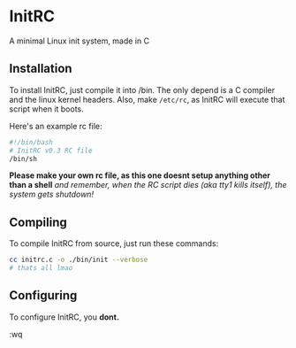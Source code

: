 # InitRC
A minimal Linux init system, made in C

## Installation
To install InitRC, just compile it into /bin. The only depend is a C compiler and the linux kernel headers.
Also, make `/etc/rc`, as InitRC will execute that script when it boots.

Here's an example rc file:

``` sh
#!/bin/bash
# InitRC v0.3 RC file
/bin/sh
```

**Please make your own rc file, as this one doesnt setup anything other than a shell**
*and remember, when the RC script dies (aka tty1 kills itself), the system gets shutdown!*

## Compiling
To compile InitRC from source, just run these commands:

``` sh
cc initrc.c -o ./bin/init --verbose
# thats all lmao
```

## Configuring
To configure InitRC, you **dont.**

:wq
